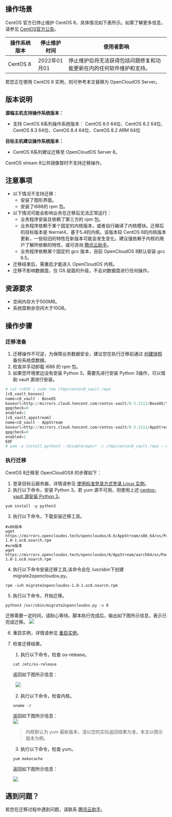 ## 操作场景
 CentOS 官方已停止维护 CentOS 8，具体情况如下表所示。如需了解更多信息，请参见 [CentOS官方公告](https://blog.centos.org/2020/12/future-is-centos-stream/?spm=a2c4g.11174386.n2.3.348f4c07hk46v4)。

 | 操作系统版本 | 停止维护时间 | 使用者影响 |
 |---------|---------|---------|
 | CentOS 8  | 2022年01月01 | 停止维护后将无法获得包括问题修复和功能更新在内的任何软件维护和支持。 |

 若您正在使用 CentOS 8 实例，则可参考本文替换为 OpenCloudOS Server。


 ## 版本说明
 **源端主机支持操作系统版本：**
 - 支持 CentOS 8系列操作系统版本：
 CentOS 8.0 64位、CentOS 8.2 64位、CentOS 8.3 64位、CentOS 8.4 64位、CentOS 8.2 ARM 64位

 **目标主机建议操作系统版本：**
 - CentOS 8系列建议迁移至 OpenCloudOS Server 8。

 CentOS stream 8公共镜像暂时不支持迁移操作。

 ## 注意事项
 - 以下情况不支持迁移：
 	- 安装了图形界面。
 	- 安装了i686的 rpm 包。
 - 以下情况可能会影响业务在迁移后无法正常运行：
 	- 业务程序安装且依赖了第三方的 rpm 包。
 	- 业务程序依赖于某个固定的内核版本，或者自行编译了内核模块。迁移后的目标版本是 tkernel4，基于5.4的内核。该版本较 CentOS 8的内核版本更新，一些较旧的特性在新版本可能会发生变化。建议强依赖于内核的用户了解所依赖的特性，或可咨询 [腾讯云助手](https://cloud.tencent.com/product/tca)。
 	- 业务程序依赖某个固定的 gcc 版本，目前 OpenCloudOS 8默认安装 gcc 8.5。
 - 迁移结束后，需重启才能进入 OpenCloudOS 内核。
 - 迁移不影响数据盘，仅 OS 层面的升级，不会对数据盘进行任何操作。


 ## 资源要求
 - 空闲内存大于500MB。
 - 系统盘剩余空间大于10GB。


 ## 操作步骤

 ### 迁移准备

 1. 迁移操作不可逆，为保障业务数据安全，建议您在执行迁移前通过 [创建快照](https://cloud.tencent.com/document/product/362/5755) 备份系统盘数据。
 2. 检查并手动卸载 i686 的 rpm 包。
 [](id:vault)
 3. 如果您环境里边没有安装 Python 3，需要先进行安装 Python 3操作，可以借助 vault 源进行安装。
 ```python
 # cat <<EOF | sudo tee /tmp/centos8_vault.repo
 [c8_vault_baseos]
 name=c8_vault - BaseOS
 baseurl=http://mirrors.cloud.tencent.com/centos-vault/8.5.2111/BaseOS/\$basearch/os/
 gpgcheck=0
 enabled=1
 [c8_vault_appstream]
 name=c8_vault - AppStream
 baseurl=http://mirrors.cloud.tencent.com/centos-vault/8.5.2111/AppStream/\$basearch/os/
 gpgcheck=0
 enabled=1
 EOF
 # yum -y install python3 --disablerepo=* -c /tmp/centos8_vault.repo --enablerepo=c8_vault*
 ```


 ### 执行迁移

 CentOS 8迁移至 OpenCloudOS8 的步骤如下：

 1. 登录目标云服务器，详情请参见 [使用标准登录方式登录 Linux 实例](https://cloud.tencent.com/document/product/213/5436)。
 2. 执行以下命令，安装 Python 3。若 yum 源不可用，则使用上述 [centos-vault 源安装 Python 3](#vault)。
 ```shell
 yum install -y python3
 ```
 3. 执行以下命令，下载安装迁移工具。
 ```shell
 #x86版本
wget https://mirrors.opencloudos.tech/opencloudos/8.6/AppStream/x86_64/os/Packages/migrate2opencloudos-1.0-1.oc8.noarch.rpm
#arm版本
wget https://mirrors.opencloudos.tech/opencloudos/8/AppStream/aarch64/os/Packages/migrate2opencloudos-1.0-1.oc8.noarch.rpm 
 ```
 4. 执行以下命令安装迁移工具,该命令会在 /usr/sbin下创建 migrate2opencloudos.py。
 ```shell
 rpm -ivh migrate2opencloudos-1.0-1.oc8.noarch.rpm
 ```
 5. 执行以下命令，开始迁移。
 ```shell
 python3 /usr/sbin/migrate2opencloudos.py -v 8
 ```
 迁移需要一定时间，请耐心等待。脚本执行完成后，输出如下图所示信息，表示已完成迁移。
 ![](https://qcloudimg.tencent-cloud.cn/raw/b4ba54b1e1191bc955a0fbb7c2db4a2b.png)

 6. 重启实例，详情请参见 [重启实例](https://cloud.tencent.com/document/product/213/4928)。

 7. 检查迁移结果。
 	1. 执行以下命令，检查 os-release。
 	```shell
 	cat /etc/os-release
 	```
 	返回如下图所示信息：


 	&nbsp;   ![](https://qcloudimg.tencent-cloud.cn/raw/d5e5fbd6138b0db0948133638d484a78.png)  

 	2. 执行以下命令，检查内核。
 	```shell
 	uname -r
 	```
 	返回如下图所示信息：  
 	![](https://qcloudimg.tencent-cloud.cn/raw/dcb6e4dcfa11b830dddfc42066062dd3.png)
 	>内核默认为 yum 最新版本，请以您的实际返回结果为准，本文以图示版本为例。
 	

 	3. 执行以下命令，检查 yum。
 	```shell
 	yum makecache
 	```

 	返回如下图所示信息：


 	![](https://qcloudimg.tencent-cloud.cn/raw/3430a1149a58e0c36c33c5c7779a25f0.png)
 ## 遇到问题？
 若您在迁移过程中遇到问题，请联系 [腾讯云助手](https://cloud.tencent.com/product/tca)。
